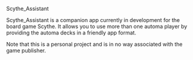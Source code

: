 Scythe_Assistant

Scythe_Assistant is a companion app currently in development for the board game Scythe.  It allows you to use more than one automa player by providing the automa decks in a friendly app format.

Note that this is a personal project and is in no way associated with the game publisher.